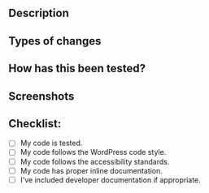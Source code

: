 <!-- Learn the overall process and best practices for pull requests at https://github.com/washingtonstateuniversity/hrswp-theme-wds/blob/develop/CONTRIBUTING.md. -->

## Description

<!-- Briefly describe what you have changed or added. -->

## Types of changes

<!-- What types of changes does your code introduce?  -->
<!-- Bug fix (non-breaking change which fixes an issue) -->
<!-- New feature (non-breaking change which adds functionality) -->
<!-- Breaking change (fix or feature that would cause existing functionality to not work as expected) -->

## How has this been tested?

<!-- Please describe in detail how you tested your changes. -->
<!-- Include details of your testing environment, tests ran to see how -->
<!-- your change affects other areas of the code, etc. -->

## Screenshots 

<!-- if applicable -->

## Checklist:

- [ ] My code is tested.
- [ ] My code follows the WordPress code style. <!-- Check code: `npm run lint`, Guidelines: https://developer.wordpress.org/coding-standards/wordpress-coding-standards/ -->
- [ ] My code follows the accessibility standards. <!-- Guidelines: https://developer.wordpress.org/coding-standards/wordpress-coding-standards/accessibility/ -->
- [ ] My code has proper inline documentation. <!-- Guidelines: https://developer.wordpress.org/coding-standards/inline-documentation-standards/ -->
- [ ] I've included developer documentation if appropriate.
